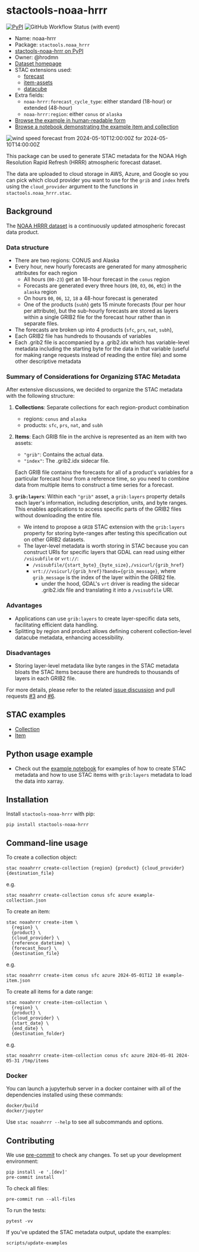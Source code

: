 # stactools-noaa-hrrr

[![PyPI](https://img.shields.io/pypi/v/stactools-noaa-hrrr?style=for-the-badge)](https://pypi.org/project/stactools-noaa-hrrr/)
![GitHub Workflow Status (with event)](https://img.shields.io/github/actions/workflow/status/stactools-packages/noaa-hrrr/continuous-integration.yml?style=for-the-badge)

- Name: noaa-hrrr
- Package: `stactools.noaa_hrrr`
- [stactools-noaa-hrrr on PyPI](https://pypi.org/project/stactools-noaa-hrrr/)
- Owner: @hrodmn
- [Dataset homepage](https://rapidrefresh.noaa.gov/hrrr/)
- STAC extensions used:
  - [forecast](https://github.com/stac-extensions/forecast)
  - [item-assets](https://github.com/stac-extensions/item-assets)
  - [datacube](https://github.com/stac-extensions/datacube)
- Extra fields:
  - `noaa-hrrr:forecast_cycle_type`: either standard (18-hour) or extended (48-hour)
  - `noaa-hrrr:region`: either `conus` or `alaska`
- [Browse the example in human-readable form](https://radiantearth.github.io/stac-browser/#/external/raw.githubusercontent.com/stactools-packages/noaa-hrrr/main/examples/collection.json)
- [Browse a notebook demonstrating the example item and collection](https://github.com/stactools-packages/noaa-hrrr/tree/main/docs/example.ipynb)

![wind speed forecast from 2024-05-10T12:00:00Z for 2024-05-10T14:00:00Z](./noaa_hrrr_wind_speed.png)

This package can be used to generate STAC metadata for the NOAA High Resolution Rapid
Refresh (HRRR) atmospheric forecast dataset.

The data are uploaded to cloud storage in AWS, Azure, and Google so you can pick
which cloud provider you want to use for the `grib` and `index` hrefs using the
`cloud_provider` argument to the functions in `stactools.noaa_hrrr.stac`.

## Background

The [NOAA HRRR dataset](https://www.nco.ncep.noaa.gov/pmb/products/hrrr/#CO)
is a continuously updated atmospheric forecast data product.

### Data structure

- There are two regions: CONUS and Alaska
- Every hour, new hourly forecasts are generated for many atmospheric attributes
  for each region
  - All hours (`00-23`) get an 18-hour forecast in the `conus` region
  - Forecasts are generated every three hours (`00`, `03`, `06`, etc) in the
    `alaska` region
  - On hours `00`, `06`, `12`, `18` a 48-hour forecast is generated
  - One of the products (`subh`) gets 15 minute forecasts (four per hour per
    attribute), but the sub-hourly forecasts are stored as layers within a
    single GRIB2 file for the forecast hour rather than in separate files.
- The forecasts are broken up into 4 products (`sfc`, `prs`, `nat`, `subh`),  
- Each GRIB2 file has hundreds to thousands of variables
- Each .grib2 file is accompanied by a .grib2.idx which has variable-level
  metadata including the starting byte for the data in that variable (useful
  for making range requests instead of reading the entire file) and some
  other descriptive metadata

### Summary of Considerations for Organizing STAC Metadata

After extensive discussions, we decided to organize the STAC metadata with
the following structure:

1. **Collections**: Separate collections for each region-product combination
    - regions: `conus` and `alaska`
    - products: `sfc`, `prs`, `nat`, and `subh`

2. **Items**: Each GRIB file in the archive is represented as an item with two assets:
    - `"grib"`: Contains the actual data.
    - `"index"`: The .grib2.idx sidecar file.

   Each GRIB file contains the forecasts for all of a product's variables for a
   particular forecast hour from a reference time, so you need to combine data
   from multiple items to construct a time series for a forecast.

3. **`grib:layers`**: Within each `"grib"` asset, a `grib:layers` property details
   each layer's information, including description, units, and byte ranges.
   This enables applications to access specific parts of the GRIB2 files without
   downloading the entire file.

    - We intend to propose a `GRIB` STAC extension with the `grib:layers` property
      for storing byte-ranges after testing this specification out on other GRIB2
      datasets.
    - The layer-level metadata is worth storing in STAC because you can construct
      URIs for specific layers that GDAL can read using either `/vsisubfile` or
      `vrt://`:
      - `/vsisubfile/{start_byte}_{byte_size},/vsicurl/{grib_href}`
      - `vrt:///vsicurl/{grib_href}?bands={grib_message}`, where `grib_message` is
        the index of the layer within the GRIB2 file.
        - under the hood, GDAL's `vrt` driver is reading the sidecar .grib2.idx file
            and translating it into a `/vsisubfile` URI.

### Advantages

- Applications can use `grib:layers` to create layer-specific data sets, facilitating
efficient data handling.
- Splitting by region and product allows defining coherent collection-level datacube
metadata, enhancing accessibility.

### Disadvantages

- Storing layer-level metadata like byte ranges in the STAC metadata bloats the STAC
  items because there are hundreds to thousands of layers in each GRIB2 file.

For more details, please refer to the related [issue discussion](https://github.com/developmentseed/noaa-hrrr/issues/1)
and pull requests [#3](https://github.com/developmentseed/noaa-hrrr/pull/3) and
[#6](https://github.com/developmentseed/noaa-hrrr/pull/6).

## STAC examples

- [Collection](examples/collection.json)
- [Item](examples/hrrr-conus-sfc-2024-05-10T12-FH0/hrrr-conus-sfc-2024-05-10T12-FH0.json)

## Python usage example

- Check out the [example notebook](./docs/example.ipynb) for examples of how to
  create STAC metadata and how to use STAC items with `grib:layers` metadata to
  load the data into xarray.

## Installation

Install `stactools-noaa-hrrr` with pip:

```shell
pip install stactools-noaa-hrrr
```

## Command-line usage

To create a collection object:

```shell
stac noaahrrr create-collection {region} {product} {cloud_provider} {destination_file}
```

e.g.

```shell
stac noaahrrr create-collection conus sfc azure example-collection.json
```

To create an item:

```shell
stac noaahrrr create-item \
  {region} \
  {product} \
  {cloud_provider} \
  {reference_datetime} \
  {forecast_hour} \
  {destination_file}
```

e.g.

```shell
stac noaahrrr create-item conus sfc azure 2024-05-01T12 10 example-item.json
```

To create all items for a date range:

```shell
stac noaahrrr create-item-collection \
  {region} \
  {product} \
  {cloud_provider} \
  {start_date} \
  {end_date} \
  {destination_folder}
```

e.g.

```shell
stac noaahrrr create-item-collection conus sfc azure 2024-05-01 2024-05-31 /tmp/items
```

### Docker

You can launch a jupyterhub server in a docker container with all of the
dependencies installed using these commands:

```shell
docker/build
docker/jupyter
```

Use `stac noaahrrr --help` to see all subcommands and options.

## Contributing

We use [pre-commit](https://pre-commit.com/) to check any changes.
To set up your development environment:

```shell
pip install -e '.[dev]'
pre-commit install
```

To check all files:

```shell
pre-commit run --all-files
```

To run the tests:

```shell
pytest -vv
```

If you've updated the STAC metadata output, update the examples:

```shell
scripts/update-examples
```
